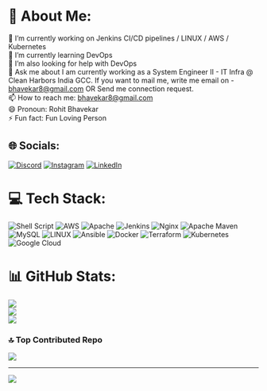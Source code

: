 # 💫 About Me:
🔭 I’m currently working on Jenkins CI/CD pipelines / LINUX / AWS / Kubernetes <br>🌱 I’m currently learning DevOps<br>🤔 I’m also looking for help with DevOps<br>💬 Ask me about I am currently working as a System Engineer II - IT Infra @ Clean Harbors India GCC. If you want to mail me, write me email on - bhavekar8@gmail.com OR Send me connection request.<br>📫 How to reach me: bhavekar8@gmail.com<br>😄 Pronoun: Rohit Bhavekar<br>⚡ Fun fact: Fun Loving Person


## 🌐 Socials:
[![Discord](https://img.shields.io/badge/Discord-%237289DA.svg?logo=discord&logoColor=white)](https://discord.gg/Rohit_DevOps_7875#6973) [![Instagram](https://img.shields.io/badge/Instagram-%23E4405F.svg?logo=Instagram&logoColor=white)](https://instagram.com/rohit_bhavekar_26) [![LinkedIn](https://img.shields.io/badge/LinkedIn-%230077B5.svg?logo=linkedin&logoColor=white)](https://linkedin.com/in/rohitbhavekar)

# 💻 Tech Stack:
![Shell Script](https://img.shields.io/badge/shell_script-%23121011.svg?style=for-the-badge&logo=gnu-bash&logoColor=white) ![AWS](https://img.shields.io/badge/AWS-%23FF9900.svg?style=for-the-badge&logo=amazon-aws&logoColor=white) ![Apache](https://img.shields.io/badge/apache-%23D42029.svg?style=for-the-badge&logo=apache&logoColor=white) ![Jenkins](https://img.shields.io/badge/jenkins-%232C5263.svg?style=for-the-badge&logo=jenkins&logoColor=white) ![Nginx](https://img.shields.io/badge/nginx-%23009639.svg?style=for-the-badge&logo=nginx&logoColor=white) ![Apache Maven](https://img.shields.io/badge/Apache%20Maven-C71A36?style=for-the-badge&logo=Apache%20Maven&logoColor=white) ![MySQL](https://img.shields.io/badge/mysql-%2300f.svg?style=for-the-badge&logo=mysql&logoColor=white) ![LINUX](https://img.shields.io/badge/Linux-FCC624?style=for-the-badge&logo=linux&logoColor=black) ![Ansible](https://img.shields.io/badge/ansible-%231A1918.svg?style=for-the-badge&logo=ansible&logoColor=white) ![Docker](https://img.shields.io/badge/docker-%230db7ed.svg?style=for-the-badge&logo=docker&logoColor=white) ![Terraform](https://img.shields.io/badge/terraform-%235835CC.svg?style=for-the-badge&logo=terraform&logoColor=white) ![Kubernetes](https://img.shields.io/badge/kubernetes-%23326ce5.svg?style=for-the-badge&logo=kubernetes&logoColor=white) ![Google Cloud](https://img.shields.io/badge/Google%20Cloud-%234285F4.svg?style=for-the-badge&logo=google-cloud&logoColor=white)
# 📊 GitHub Stats:
![](https://github-readme-stats.vercel.app/api?username=RohitBDevOps&theme=onedark&hide_border=false&include_all_commits=true&count_private=false)<br/>
![](https://github-readme-streak-stats.herokuapp.com/?user=RohitBDevOps&theme=onedark&hide_border=false)<br/>
![](https://github-readme-stats.vercel.app/api/top-langs/?username=RohitBDevOps&theme=onedark&hide_border=false&include_all_commits=true&count_private=false&layout=compact)

### 🔝 Top Contributed Repo
![](https://github-contributor-stats.vercel.app/api?username=RohitBDevOps&limit=5&theme=nord&combine_all_yearly_contributions=true)

---
[![](https://visitcount.itsvg.in/api?id=RohitBDevOps&icon=1&color=6)](https://visitcount.itsvg.in)

<!-- Proudly created with GPRM ( https://gprm.itsvg.in ) -->
